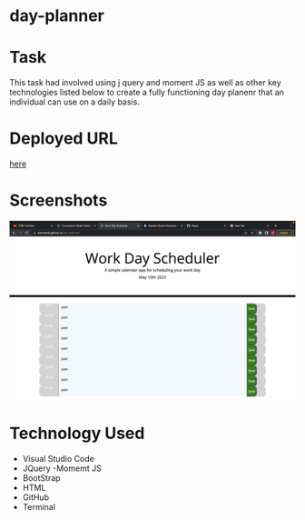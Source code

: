 # day-planner

# Task

This task had involved using j query and moment JS as well as other key technologies listed below to create a fully functioning day planenr that an individual can use on a daily basis.

# Deployed URL

[here](https://aosman0.github.io/day-planner/)

# Screenshots

![screenshot-1](./assets/images/Screenshot%202022-05-10%20at%2022.23.48.png)

# Technology Used

- Visual Studio Code
- JQuery
  -Momemt JS
- BootStrap
- HTML
- GitHub
- Terminal
